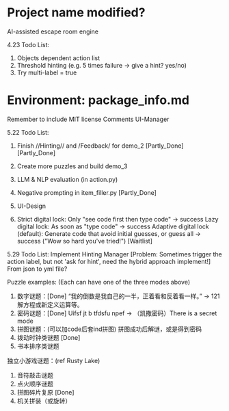 # Project name modified?
AI-assisted escape room engine

4.23 Todo List:
1. Objects dependent action list
2. Threshold hinting (e.g. 5 times failure -> give a hint? yes/no)
3. Try multi-label = true

# Environment: package_info.md
Remember to include MIT license
Comments
UI-Manager

5.22 Todo List:
1. Finish //Hinting// and /Feedback/ for demo_2 [Partly_Done] [Partly_Done]
2. Create more puzzles and build demo_3
3. LLM & NLP evaluation (in action.py)

4. Negative prompting in item_filler.py [Partly_Done]
5. UI-Design
6. Strict digital lock: Only "see code first then type code" -> success
   Lazy digital lock: As soon as "type code" -> success
   Adaptive digital lock (default): Generate code that avoid initial guesses, or guess all -> success ("Wow so hard you've tried!") [Waitlist]

5.29 Todo List:
Implement Hinting Manager [Problem: Sometimes trigger the action label, but not 'ask for hint', need the hybrid approach implement!]
From json to yml file?

Puzzle examples: (Each can have one of the three modes above)
1. 数字谜题：[Done]
    “我的倒数是我自己的一半，正着看和反着看一样。” -> 121
    解方程或新定义运算等。
2. 密码谜题：[Done]
    Uifsf jt b tfdsfu npef -> （凯撒密码）There is a secret mode
3. 拼图谜题：(可以加code后套ind拼图)
    拼图成功后解谜，或是得到密码
4. 拨动时钟类谜题 [Done]
5. 书本排序类谜题

独立小游戏谜题：(ref Rusty Lake)
1. 音符敲击谜题
2. 点火顺序谜题
3. 拼图碎片复原 [Done]
4. 机关拼装（或旋转）